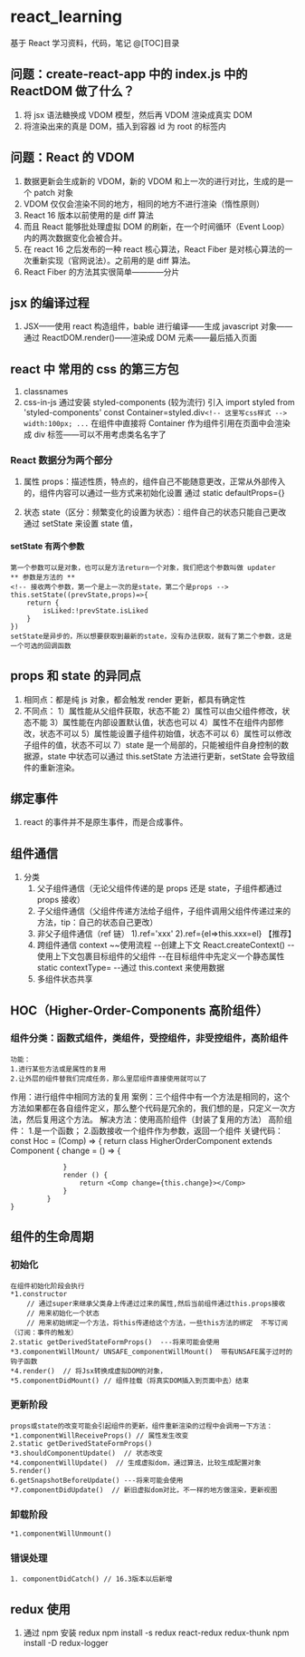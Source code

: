 # react_learning

基于 React 学习资料，代码，笔记
@[TOC]目录

## 问题：create-react-app 中的 index.js 中的 ReactDOM 做了什么？

1. 将 jsx 语法糖换成 VDOM 模型，然后再 VDOM 渲染成真实 DOM
2. 将渲染出来的真是 DOM，插入到容器 id 为 root 的标签内

## 问题：React 的 VDOM

1. 数据更新会生成新的 VDOM，新的 VDOM 和上一次的进行对比，生成的是一个 patch 对象
2. VDOM 仅仅会渲染不同的地方，相同的地方不进行渲染（惰性原则）
3. React 16 版本以前使用的是 diff 算法
4. 而且 React 能够批处理虚拟 DOM 的刷新，在一个时间循环（Event Loop）内的两次数据变化会被合并。
5. 在 react 16 之后发布的一种 react 核心算法，React Fiber 是对核心算法的一次重新实现（官网说法）。之前用的是 diff 算法。
6. React Fiber 的方法其实很简单————分片

## jsx 的编译过程

1. JSX——使用 react 构造组件，bable 进行编译——生成 javascript 对象——通过 ReactDOM.render()——渲染成 DOM 元素——最后插入页面

## react 中 常用的 css 的第三方包

1. classnames
2. css-in-js 通过安装 styled-components (较为流行)
   引入 import styled from 'styled-components'
   const Container=styled.div`<!-- 这里写css样式 --> width:100px; ...`
   在组件中直接将 Container 作为组件引用在页面中会渲染成 div 标签——可以不用考虑类名名字了

### React 数据分为两个部分

1. 属性 props：描述性质，特点的，组件自己不能随意更改，正常从外部传入的，组件内容可以通过一些方式来初始化设置 通过 static defaultProps={}

2. 状态 state（区分：频繁变化的设置为状态）：组件自己的状态只能自己更改
   通过 setState 来设置 state 值，

#### setState 有两个参数

    第一个参数可以是对象，也可以是方法return一个对象，我们把这个参数叫做 updater
    ** 参数是方法的 **
    <!-- 接收两个参数，第一个是上一次的是state，第二个是props -->
    this.setState((prevState,props)=>{
        return {
            isLiked:!prevState.isLiked
        }
    })
    setState是异步的，所以想要获取到最新的state，没有办法获取，就有了第二个参数，这是一个可选的回调函数

## props 和 state 的异同点

1. 相同点：都是纯 js 对象，都会触发 render 更新，都具有确定性
2. 不同点：
   1）属性能从父组件获取，状态不能
   2）属性可以由父组件修改，状态不能
   3）属性能在内部设置默认值，状态也可以
   4）属性不在组件内部修改，状态不可以
   5）属性能设置子组件初始值，状态不可以
   6）属性可以修改子组件的值，状态不可以
   7）state 是一个局部的，只能被组件自身控制的数据源，state 中状态可以通过 this.setState 方法进行更新，setState 会导致组件的重新渲染。

## 绑定事件

1. react 的事件并不是原生事件，而是合成事件。

## 组件通信

1. 分类
    1. 父子组件通信（无论父组件传递的是 props 还是 state，子组件都通过 props 接收）
    2. 子父组件通信（父组件传递方法给子组件，子组件调用父组件传递过来的方法，tip：自己的状态自己更改）
    3. 非父子组件通信（ref 链）
       1).ref='xxx'
       2).ref={el=>this.xxx=el} 【推荐】
    4. 跨组件通信
       context
       ~~使用流程
       --创建上下文 React.createContext()
       --使用上下文包裹目标组件的父组件
       --在目标组件中先定义一个静态属性 static contextType=
       --通过 this.context 来使用数据
    5. 多组件状态共享

## HOC（Higher-Order-Components 高阶组件）

### 组件分类：函数式组件，类组件，受控组件，非受控组件，高阶组件

    功能：
    1.进行某些方法或是属性的复用
    2.让外层的组件替我们完成任务，那么里层组件直接使用就可以了

作用：进行组件中相同方法的复用
案例：三个组件中有一个方法是相同的，这个方法如果都在各自组件定义，那么整个代码是冗余的，我们想的是，只定义一次方法，然后复用这个方法。
解决方法：使用高阶组件（封装了复用的方法）
高阶组件： 1.是一个函数； 2.函数接收一个组件作为参数，返回一个组件
关键代码：
const Hoc = (Comp) => {
return class HigherOrderComponent extends Component {
change = () => {

                 }
                 render () {
                     return <Comp change={this.change}></Comp>
                 }
             }
    }

## 组件的生命周期

### 初始化

    在组件初始化阶段会执行
    *1.constructor
        // 通过super来继承父类身上传递过过来的属性,然后当前组件通过this.props接收
        // 用来初始化一个状态
        // 用来初始绑定一个方法，将this传递给这个方法，一些this方法的绑定  不写订阅（订阅：事件的触发）
    2.static getDerivedStateFormProps()  ---将来可能会使用
    *3.componentWillMount/ UNSAFE_componentWillMount()  带有UNSAFE属于过时的钩子函数
    *4.render()  // 将Jsx转换成虚拟DOM的对象，
    *5.componentDidMount() // 组件挂载（将真实DOM插入到页面中去）结束

### 更新阶段

    props或state的改变可能会引起组件的更新，组件重新渲染的过程中会调用一下方法：
    *1.componentWillReceiveProps() // 属性发生改变
    2.static getDerivedStateFormProps()
    *3.shouldComponentUpdate()  // 状态改变
    *4.componentWillUpdate()  // 生成虚拟dom，通过算法，比较生成配置对象
    5.render()
    6.getSnapshotBeforeUpdate() ---将来可能会使用
    *7.componentDidUpdate()  // 新旧虚拟dom对比，不一样的地方做渲染，更新视图

### 卸载阶段

    *1.componentWillUnmount()

### 错误处理

    1. componentDidCatch() // 16.3版本以后新增

## redux 使用

1. 通过 npm 安装 redux
   npm install -s redux react-redux redux-thunk
   npm install -D redux-logger
